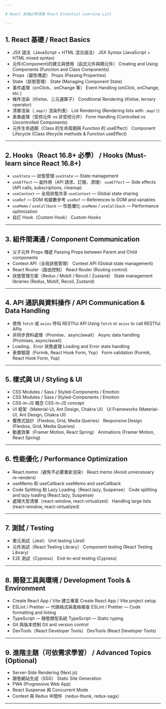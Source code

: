```yaml
---

# React 前端必學清單 React Essential Learning List

---
```


## 1. React 基礎 / React Basics

* JSX 語法（JavaScript + HTML 混合語法）
  JSX Syntax (JavaScript + HTML mixed syntax)
* 元件(Component)的建立與使用（函式元件與類元件）
  Creating and Using Components (Function and Class Components)
* Props（屬性傳遞）
  Props (Passing Properties)
* State（狀態管理）
  State (Managing Component State)
* 事件處理（onClick、onChange 等）
  Event Handling (onClick, onChange, etc.)
* 條件渲染（if/else、三元運算子）
  Conditional Rendering (if/else, ternary operator)
* 清單渲染（`.map()` 渲染列表）
  List Rendering (Rendering lists with `.map()`)
* 表單處理（受控元件 vs 非受控元件）
  Form Handling (Controlled vs Uncontrolled Components)
* 元件生命週期（Class 的生命周期與 Function 的 useEffect）
  Component Lifecycle (Class lifecycle methods & Function useEffect)

---

## 2. Hooks（React 16.8+ 必學） / Hooks (Must-learn since React 16.8+)

* `useState` — 狀態管理
  `useState` — State management
* `useEffect` — 副作用（API 請求、訂閱、清理）
  `useEffect` — Side effects (API calls, subscriptions, cleanup)
* `useContext` — 全局狀態共享
  `useContext` — Global state sharing
* `useRef` — DOM 和變數參考
  `useRef` — References to DOM and variables
* `useMemo` / `useCallback` — 性能優化
  `useMemo` / `useCallback` — Performance optimization
* 自訂 Hook（Custom Hook）
  Custom Hooks

---

## 3. 組件間溝通 / Component Communication

* 父子元件 Props 傳遞
  Passing Props between Parent and Child components
* Context API（全局狀態管理）
  Context API (Global state management)
* React Router（路由控制）
  React Router (Routing control)
* 狀態管理方案（Redux / MobX / Recoil / Zustand）
  State management libraries (Redux, MobX, Recoil, Zustand)

---

## 4. API 通訊與資料操作 / API Communication & Data Handling

* 使用 `fetch` 或 `axios` 呼叫 RESTful API
  Using `fetch` or `axios` to call RESTful APIs
* 非同步資料處理（Promise、async/await）
  Async data handling (Promises, async/await)
* Loading、Error 狀態處理
  Loading and Error state handling
* 表單驗證（Formik, React Hook Form, Yup）
  Form validation (Formik, React Hook Form, Yup)

---

## 5. 樣式與 UI / Styling & UI

* CSS Modules / Sass / Styled-Components / Emotion
* CSS Modules / Sass / Styled-Components / Emotion
* CSS-in-JS 概念
  CSS-in-JS concept
* UI 框架（Material-UI, Ant Design, Chakra UI）
  UI Frameworks (Material-UI, Ant Design, Chakra UI)
* 響應式設計（Flexbox, Grid, Media Queries）
  Responsive Design (Flexbox, Grid, Media Queries)
* 動畫效果（Framer Motion, React Spring）
  Animations (Framer Motion, React Spring)

---

## 6. 性能優化 / Performance Optimization

* React.memo（避免不必要重新渲染）
  React.memo (Avoid unnecessary re-renders)
* useMemo 和 useCallback
  useMemo and useCallback
* Code Splitting 和 Lazy Loading（React.lazy, Suspense）
  Code splitting and lazy loading (React.lazy, Suspense)
* 處理大型清單（react-window, react-virtualized）
  Handling large lists (react-window, react-virtualized)

---

## 7. 測試 / Testing

* 單元測試（Jest）
  Unit testing (Jest)
* 元件測試（React Testing Library）
  Component testing (React Testing Library)
* E2E 測試（Cypress）
  End-to-end testing (Cypress)

---

## 8. 開發工具與環境 / Development Tools & Environment

* Create React App / Vite 建立專案
  Create React App / Vite project setup
* ESLint / Prettier — 代碼格式與風格檢查
  ESLint / Prettier — Code formatting and linting
* TypeScript — 靜態類型系統
  TypeScript — Static typing
* Git 與版本控制
  Git and version control
* DevTools（React Developer Tools）
  DevTools (React Developer Tools)

---

## 9. 進階主題（可依需求學習） / Advanced Topics (Optional)

* Server-Side Rendering (Next.js)
* 靜態網站生成（SSG） Static Site Generation
* PWA (Progressive Web App)
* React Suspense 與 Concurrent Mode
* Context 與 Redux 中間件（redux-thunk, redux-saga）

---

